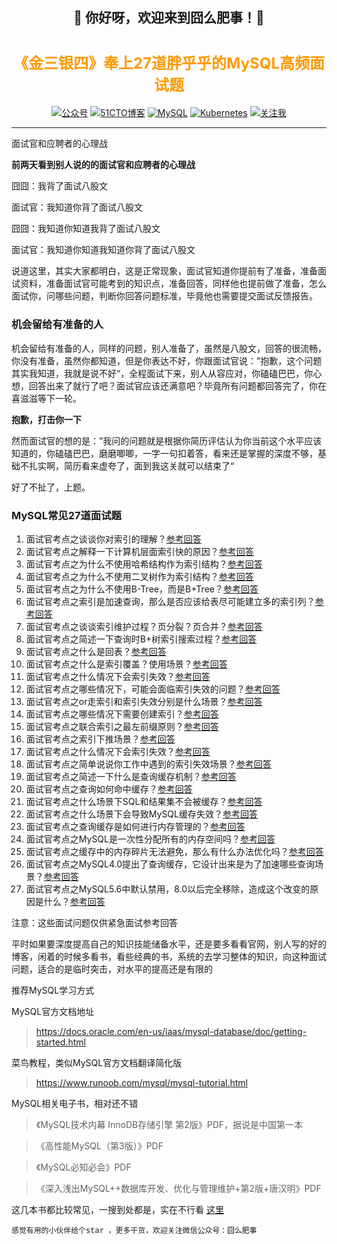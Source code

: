 <h2 align="center">👋 你好呀，欢迎来到囧么肥事！🤝</h2>
<h1 align="center"><font color=#ff9900 size=5>《金三银四》奉上27道胖乎乎的MySQL高频面试题</font></h1>
<p align="center">
<a href="https://mp.weixin.qq.com/mp/appmsgalbum?__biz=Mzg3NjU0NDE4NQ==&action=getalbum&album_id=2218140423993212933#wechat_redirect">
<img src="https://img.shields.io/badge/公众号-囧么肥事-green.svg" alt="公众号"></a>
<a href="https://blog.51cto.com/jiongmefeishi">
<img src="https://img.shields.io/badge/51CTO-囧么肥事-informational.svg" alt="51CTO博客"></a>
<a href="https://mp.weixin.qq.com/mp/appmsgalbum?__biz=Mzg3NjU0NDE4NQ==&action=getalbum&album_id=2289253233237737475#wechat_redirect">
<img src="https://img.shields.io/badge/MySQL 经典面试对白案例-囧么肥事-import.svg" alt="MySQL"></a>
<a href="https://mp.weixin.qq.com/mp/appmsgalbum?__biz=Mzg3NjU0NDE4NQ==&action=getalbum&album_id=2240277491397476361#wechat_redirect">
<img src="https://img.shields.io/badge/Kubernetes 经典面试对白案例-囧么肥事-lightgrey.svg" alt="Kubernetes"></a>
<a href="https://img-blog.csdnimg.cn/img_convert/38a29922b85b1fd78e27571f7d4763dc.png">
<img src="https://img.shields.io/badge/关注我-囧么肥事-orange.svg" alt="关注我"></a>

<p align="center">

-----



面试官和应聘者的心理战

**前两天看到别人说的的面试官和应聘者的心理战**

囧囧：我背了面试八股文

面试官：我知道你背了面试八股文

囧囧：我知道你知道我背了面试八股文

面试官：我知道你知道我知道你背了面试八股文



说道这里，其实大家都明白，这是正常现象，面试官知道你提前有了准备，准备面试资料，准备面试官可能考到的知识点，准备回答，同样他也提前做了准备，怎么面试你，问哪些问题，判断你回答问题标准，毕竟他也需要提交面试反馈报告。

### 机会留给有准备的人

机会留给有准备的人，同样的问题，别人准备了，虽然是八股文，回答的很流畅，你没有准备，虽然你都知道，但是你表达不好，你跟面试官说：”抱歉，这个问题其实我知道，我就是说不好“，全程面试下来，别人从容应对，你磕磕巴巴，你心想，回答出来了就行了吧？面试官应该还满意吧？毕竟所有问题都回答完了，你在喜滋滋等下一轮。

**抱歉，打击你一下**

然而面试官的想的是：”我问的问题就是根据你简历评估认为你当前这个水平应该知道的，你磕磕巴巴，磨磨唧唧，一字一句扣着答，看来还是掌握的深度不够，基础不扎实啊，简历看来虚夸了，面到我这关就可以结束了“

好了不扯了，上题。

### MySQL常见27道面试题

1. 面试官考点之谈谈你对索引的理解？[参考回答](https://mp.weixin.qq.com/s?__biz=Mzg3NjU0NDE4NQ==&mid=2247483708&idx=1&sn=2bba08c79535caad22571efa8f698aa6&chksm=cf31e8eaf84661fc013c8fffd5580f5793c157c5639afdf1a3daa2381be4f6a3347690c770b7#rd)
2. 面试官考点之解释一下计算机层面索引快的原因？[参考回答](https://mp.weixin.qq.com/s?__biz=Mzg3NjU0NDE4NQ==&mid=2247483708&idx=1&sn=2bba08c79535caad22571efa8f698aa6&chksm=cf31e8eaf84661fc013c8fffd5580f5793c157c5639afdf1a3daa2381be4f6a3347690c770b7#rd)
3. 面试官考点之为什么不使用哈希结构作为索引结构？[参考回答](https://mp.weixin.qq.com/s?__biz=Mzg3NjU0NDE4NQ==&mid=2247483708&idx=1&sn=2bba08c79535caad22571efa8f698aa6&chksm=cf31e8eaf84661fc013c8fffd5580f5793c157c5639afdf1a3daa2381be4f6a3347690c770b7#rd)
4. 面试官考点之为什么不使用二叉树作为索引结构？[参考回答](https://mp.weixin.qq.com/s?__biz=Mzg3NjU0NDE4NQ==&mid=2247483708&idx=1&sn=2bba08c79535caad22571efa8f698aa6&chksm=cf31e8eaf84661fc013c8fffd5580f5793c157c5639afdf1a3daa2381be4f6a3347690c770b7#rd)
5. 面试官考点之为什么不使用B-Tree，而是B+Tree？[参考回答](https://mp.weixin.qq.com/s?__biz=Mzg3NjU0NDE4NQ==&mid=2247483708&idx=1&sn=2bba08c79535caad22571efa8f698aa6&chksm=cf31e8eaf84661fc013c8fffd5580f5793c157c5639afdf1a3daa2381be4f6a3347690c770b7#rd)
6. 面试官考点之索引是加速查询，那么是否应该给表尽可能建立多的索引列？[参考回答](https://mp.weixin.qq.com/s?__biz=Mzg3NjU0NDE4NQ==&mid=2247483708&idx=1&sn=2bba08c79535caad22571efa8f698aa6&chksm=cf31e8eaf84661fc013c8fffd5580f5793c157c5639afdf1a3daa2381be4f6a3347690c770b7#rd)
7. 面试官考点之谈谈索引维护过程？页分裂？页合并？[参考回答](https://mp.weixin.qq.com/s?__biz=Mzg3NjU0NDE4NQ==&mid=2247483727&idx=1&sn=de099056011f1da943a0f42843e0c75b&chksm=cf31e899f846618f8d8135ace8b3ca3987a255295b603c463eecd5321806a51cc45e5815ece3#rd)
8. 面试官考点之简述一下查询时B+树索引搜索过程？[参考回答](https://mp.weixin.qq.com/s?__biz=Mzg3NjU0NDE4NQ==&mid=2247483727&idx=1&sn=de099056011f1da943a0f42843e0c75b&chksm=cf31e899f846618f8d8135ace8b3ca3987a255295b603c463eecd5321806a51cc45e5815ece3#rd)
9. 面试官考点之什么是回表？[参考回答](https://mp.weixin.qq.com/s?__biz=Mzg3NjU0NDE4NQ==&mid=2247483727&idx=1&sn=de099056011f1da943a0f42843e0c75b&chksm=cf31e899f846618f8d8135ace8b3ca3987a255295b603c463eecd5321806a51cc45e5815ece3#rd)
10. 面试官考点之什么是索引覆盖？使用场景？[参考回答](https://mp.weixin.qq.com/s?__biz=Mzg3NjU0NDE4NQ==&mid=2247483727&idx=1&sn=de099056011f1da943a0f42843e0c75b&chksm=cf31e899f846618f8d8135ace8b3ca3987a255295b603c463eecd5321806a51cc45e5815ece3#rd)
11. 面试官考点之什么情况下会索引失效？[参考回答](https://mp.weixin.qq.com/s?__biz=Mzg3NjU0NDE4NQ==&mid=2247483727&idx=1&sn=de099056011f1da943a0f42843e0c75b&chksm=cf31e899f846618f8d8135ace8b3ca3987a255295b603c463eecd5321806a51cc45e5815ece3#rd)
12. 面试官考点之哪些情况下，可能会面临索引失效的问题？[参考回答](https://mp.weixin.qq.com/s?__biz=Mzg3NjU0NDE4NQ==&mid=2247483727&idx=1&sn=de099056011f1da943a0f42843e0c75b&chksm=cf31e899f846618f8d8135ace8b3ca3987a255295b603c463eecd5321806a51cc45e5815ece3#rd)
13. 面试官考点之or走索引和索引失效分别是什么场景？[参考回答](https://mp.weixin.qq.com/s?__biz=Mzg3NjU0NDE4NQ==&mid=2247483727&idx=1&sn=de099056011f1da943a0f42843e0c75b&chksm=cf31e899f846618f8d8135ace8b3ca3987a255295b603c463eecd5321806a51cc45e5815ece3#rd)
14. 面试官考点之哪些情况下需要创建索引？[参考回答](https://mp.weixin.qq.com/s?__biz=Mzg3NjU0NDE4NQ==&mid=2247483727&idx=1&sn=de099056011f1da943a0f42843e0c75b&chksm=cf31e899f846618f8d8135ace8b3ca3987a255295b603c463eecd5321806a51cc45e5815ece3#rd)
15. 面试官考点之联合索引之最左前缀原则？[参考回答](https://mp.weixin.qq.com/s?__biz=Mzg3NjU0NDE4NQ==&mid=2247483727&idx=1&sn=de099056011f1da943a0f42843e0c75b&chksm=cf31e899f846618f8d8135ace8b3ca3987a255295b603c463eecd5321806a51cc45e5815ece3#rd)
16. 面试官考点之索引下推场景？[参考回答](https://mp.weixin.qq.com/s?__biz=Mzg3NjU0NDE4NQ==&mid=2247483727&idx=1&sn=de099056011f1da943a0f42843e0c75b&chksm=cf31e899f846618f8d8135ace8b3ca3987a255295b603c463eecd5321806a51cc45e5815ece3#rd)
17. 面试官考点之什么情况下会索引失效？[参考回答](https://mp.weixin.qq.com/s?__biz=Mzg3NjU0NDE4NQ==&mid=2247483801&idx=1&sn=14f7f9e7023abf045c3322a00815f79b&chksm=cf31e84ff8466159498f5db66ed3c028587caabdeabe57aaa5f4612c00ea236e6c6e5bf77a66#rd)
18. 面试官考点之简单说说你工作中遇到的索引失效场景？[参考回答](https://mp.weixin.qq.com/s?__biz=Mzg3NjU0NDE4NQ==&mid=2247483801&idx=1&sn=14f7f9e7023abf045c3322a00815f79b&chksm=cf31e84ff8466159498f5db66ed3c028587caabdeabe57aaa5f4612c00ea236e6c6e5bf77a66#rd)
19. 面试官考点之简述一下什么是查询缓存机制？[参考回答](https://mp.weixin.qq.com/s?__biz=Mzg3NjU0NDE4NQ==&mid=2247483836&idx=1&sn=24d090fc782b3855ab4c8c20d139892e&chksm=cf31e86af846617cbee4c7e2deb62fc18fe6e5099e2c20f7cd029a1dcbf9fb4646cfb02a4474#rd)
20. 面试官考点之查询如何命中缓存？[参考回答](https://mp.weixin.qq.com/s?__biz=Mzg3NjU0NDE4NQ==&mid=2247483836&idx=1&sn=24d090fc782b3855ab4c8c20d139892e&chksm=cf31e86af846617cbee4c7e2deb62fc18fe6e5099e2c20f7cd029a1dcbf9fb4646cfb02a4474#rd)
21. 面试官考点之什么场景下SQL和结果集不会被缓存？[参考回答](https://mp.weixin.qq.com/s?__biz=Mzg3NjU0NDE4NQ==&mid=2247483836&idx=1&sn=24d090fc782b3855ab4c8c20d139892e&chksm=cf31e86af846617cbee4c7e2deb62fc18fe6e5099e2c20f7cd029a1dcbf9fb4646cfb02a4474#rd)
22. 面试官考点之什么场景下会导致MySQL缓存失效？[参考回答](https://mp.weixin.qq.com/s?__biz=Mzg3NjU0NDE4NQ==&mid=2247483836&idx=1&sn=24d090fc782b3855ab4c8c20d139892e&chksm=cf31e86af846617cbee4c7e2deb62fc18fe6e5099e2c20f7cd029a1dcbf9fb4646cfb02a4474#rd)
23. 面试官考点之查询缓存是如何进行内存管理的？[参考回答](https://mp.weixin.qq.com/s?__biz=Mzg3NjU0NDE4NQ==&mid=2247483836&idx=1&sn=24d090fc782b3855ab4c8c20d139892e&chksm=cf31e86af846617cbee4c7e2deb62fc18fe6e5099e2c20f7cd029a1dcbf9fb4646cfb02a4474#rd)
24. 面试官考点之MySQL是一次性分配所有的内存空间吗？[参考回答](https://mp.weixin.qq.com/s?__biz=Mzg3NjU0NDE4NQ==&mid=2247483836&idx=1&sn=24d090fc782b3855ab4c8c20d139892e&chksm=cf31e86af846617cbee4c7e2deb62fc18fe6e5099e2c20f7cd029a1dcbf9fb4646cfb02a4474#rd)
25. 面试官考点之缓存中的内存碎片无法避免，那么有什么办法优化吗？[参考回答](https://mp.weixin.qq.com/s?__biz=Mzg3NjU0NDE4NQ==&mid=2247483836&idx=1&sn=24d090fc782b3855ab4c8c20d139892e&chksm=cf31e86af846617cbee4c7e2deb62fc18fe6e5099e2c20f7cd029a1dcbf9fb4646cfb02a4474#rd)
26. 面试官考点之MySQL4.0提出了查询缓存，它设计出来是为了加速哪些查询场景？[参考回答](https://mp.weixin.qq.com/s?__biz=Mzg3NjU0NDE4NQ==&mid=2247483836&idx=1&sn=24d090fc782b3855ab4c8c20d139892e&chksm=cf31e86af846617cbee4c7e2deb62fc18fe6e5099e2c20f7cd029a1dcbf9fb4646cfb02a4474#rd)
27. 面试官考点之MySQL5.6中默认禁用，8.0以后完全移除，造成这个改变的原因是什么？[参考回答](https://mp.weixin.qq.com/s?__biz=Mzg3NjU0NDE4NQ==&mid=2247483836&idx=1&sn=24d090fc782b3855ab4c8c20d139892e&chksm=cf31e86af846617cbee4c7e2deb62fc18fe6e5099e2c20f7cd029a1dcbf9fb4646cfb02a4474#rd)



注意：这些面试问题仅供紧急面试参考回答

平时如果要深度提高自己的知识技能储备水平，还是要多看看官网，别人写的好的博客，闲着的时候多看书，看些经典的书，系统的去学习整体的知识，向这种面试问题，适合的是临时突击，对水平的提高还是有限的



推荐MySQL学习方式

MySQL官方文档地址

> https://docs.oracle.com/en-us/iaas/mysql-database/doc/getting-started.html

菜鸟教程，类似MySQL官方文档翻译简化版

> https://www.runoob.com/mysql/mysql-tutorial.html

MySQL相关电子书，相对还不错

> 《MySQL技术内幕 InnoDB存储引擎 第2版》PDF，据说是中国第一本

> 《高性能MySQL（第3版）》PDF

> 《MySQL必知必会》PDF

> 《深入浅出MySQL++数据库开发、优化与管理维护+第2版+唐汉明》PDF

这几本书都比较常见，一搜到处都是，实在不行看 [这里](https://mp.weixin.qq.com/s?__biz=Mzg3NjU0NDE4NQ==&mid=2247484157&idx=1&sn=54c2651462dd4c3c38479f9a0f73acf9&chksm=cf31eb2bf846623d01bfc92b68af1ee0dde894ce6b914ee059ddb9ba451efe8daddc32d71a43#rd)



```
感觉有用的小伙伴给个star ，更多干货，欢迎关注微信公众号：囧么肥事
```

